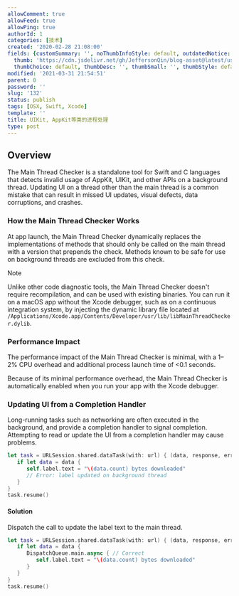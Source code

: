 ```yaml
---
allowComment: true
allowFeed: true
allowPing: true
authorId: 1
categories: [技术]
created: '2020-02-28 21:08:00'
fields: {customSummary: '', noThumbInfoStyle: default, outdatedNotice: 'no', reprint: standard,
  thumb: 'https://cdn.jsdelivr.net/gh/JeffersonQin/blog-asset@latest/usr/uploads/bg/37.png',
  thumbChoice: default, thumbDesc: '', thumbSmall: '', thumbStyle: default}
modified: '2021-03-31 21:54:51'
parent: 0
password: ''
slug: '132'
status: publish
tags: [OSX, Swift, Xcode]
template: ''
title: UIKit, AppKit等类的进程处理
type: post
---
```

## Overview

The Main Thread Checker is a standalone tool for Swift and C languages that detects invalid usage of AppKit, UIKit, and other APIs on a background thread. Updating UI on a thread other than the main thread is a common mistake that can result in missed UI updates, visual defects, data corruptions, and crashes.

<!--more-->

### How the Main Thread Checker Works

At app launch, the Main Thread Checker dynamically replaces the implementations of methods that should only be called on the main thread with a version that prepends the check. Methods known to be safe for use on background threads are excluded from this check.

Note

Unlike other code diagnostic tools, the Main Thread Checker doesn't require recompilation, and can be used with existing binaries. You can run it on a macOS app without the Xcode debugger, such as on a continuous integration system, by injecting the dynamic library file located at `/Applications/Xcode.app/Contents/Developer/usr/lib/libMainThreadChecker.dylib`.

### Performance Impact

The performance impact of the Main Thread Checker is minimal, with a 1–2% CPU overhead and additional process launch time of <0.1 seconds.

Because of its minimal performance overhead, the Main Thread Checker is automatically enabled when you run your app with the Xcode debugger.

### Updating UI from a Completion Handler

Long-running tasks such as networking are often executed in the background, and provide a completion handler to signal completion. Attempting to read or update the UI from a completion handler may cause problems.

```swift
let task = URLSession.shared.dataTask(with: url) { (data, response, error) in
   if let data = data {      
      self.label.text = "\(data.count) bytes downloaded"
      // Error: label updated on background thread   
   }
}
task.resume()
```

#### Solution

Dispatch the call to update the label text to the main thread.

```swift
let task = URLSession.shared.dataTask(with: url) { (data, response, error) in
   if let data = data {
      DispatchQueue.main.async { // Correct
         self.label.text = "\(data.count) bytes downloaded"
      }
   }
}
task.resume()
```


